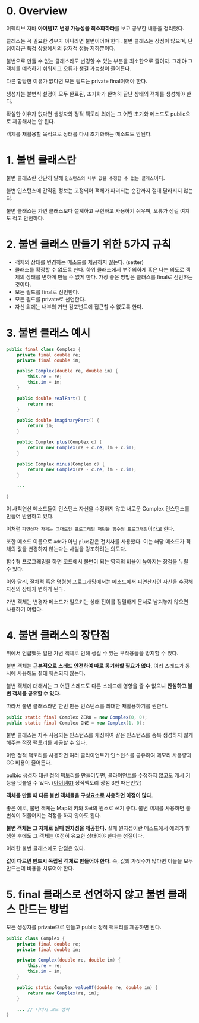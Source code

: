 # 0. Overview

이펙티브 자바 **아이템17. 변경 가능성을 최소화하라**를 보고 공부한 내용을 정리했다.

클래스는 꼭 필요한 경우가 아니라면 불변이어야 한다. 불변 클래스는 장점이 많으며, 단점이라곤 특정 상황에서의 잠재적 성능 저하뿐이다.

불변으로 만들 수 없는 클래스라도 변경할 수 있는 부분을 최소한으로 줄이자. 그래야 그 객체를 예측하기 쉬워지고 오류가 생길 가능성이 줄어든다.

다른 합당한 이유가 없다면 모든 필드는 private final이어야 한다.

생성자는 불변식 설정이 모두 완료된, 초기화가 완벽히 끝난 상태의 객체를 생성해야 한다.

확실한 이유가 없다면 생성자와 정적 팩토리 외에는 그 어떤 초기화 메소드도 public으로 제공해서는 안 된다.

객체를 재활용할 목적으로 상태를 다시 초기화하는 메소드도 안된다.

# 1. 불변 클래스란

불변 클래스란 간단히 말해 `인스턴스의 내부 값을 수정할 수 없는 클래스`이다.

불변 인스턴스에 간직된 정보는 고정되어 객체가 파괴되는 순간까지 절대 달라지지 않는다.

불변 클래스는 가변 클래스보다 설계하고 구현하고 사용하기 쉬우며, 오류가 생길 여지도 적고 안전하다.

# 2. 불변 클래스 만들기 위한 5가지 규칙

- 객체의 상태를 변경하는 메소드를 제공하지 않는다. (setter)
- 클래스를 확장할 수 없도록 한다. 하위 클래스에서 부주의하게 혹은 나쁜 의도로 객체의 상태를 변하게 만들 수 없게 한다. 가장 좋은 방법은 클래스를 final로 선언하는 것이다.
- 모든 필드를 final로 선언한다.
- 모든 필드를 private로 선언한다.
- 자신 외에는 내부의 가변 컴포넌트에 접근할 수 없도록 한다.

# 3. 불변 클래스 예시

```java
public final class Complex {
    private final double re;
    private final double im;

    public Complex(double re, double im) {
        this.re = re;
        this.im = im;
    }

    public double realPart() {
        return re;
    }

    public double imaginaryPart() {
        return im;
    }

    public Complex plus(Complex c) {
        return new Complex(re + c.re, im + c.im);
    }

    public Complex minus(Complex c) {
        return new Complex(re - c.re, im - c.im);
    }

    ...

}
```

이 사칙연산 메소드들이 인스턴스 자신을 수정하지 않고 새로운 Complex 인스턴스를 만들어 반환하고 있다.

이처럼 `피연산자 자체는 그대로인 프로그래밍 패턴을 함수형 프로그래밍`이라고 한다.

또한 메소드 이름으로 `add`가 아닌 `plus`같은 전치사를 사용했다. 이는 해당 메소드가 객체의 값을 변경하지 않는다는 사실을 강조하려는 의도다.

함수형 프로그래밍을 하면 코드에서 불변이 되는 영역의 비율이 높아지는 장점을 누릴 수 있다.

이와 달리, 절차적 혹은 명령형 프로그래밍에서는 메소드에서 피연산자인 자신을 수정해 자신의 상태가 변하게 된다.

가변 객체는 변경자 메소드가 일으키는 상태 전이를 정밀하게 문서로 남겨놓지 않으면 사용하기 어렵다.

# 4. 불변 클래스의 장단점

위에서 언급했듯 일단 가변 객체로 인해 생길 수 있는 부작용들을 방지할 수 있다.

불변 객체는 **근본적으로 스레드 안전하여 따로 동기화할 필요가 없다.** 여러 스레드가 동시에 사용해도 절대 훼손되지 않는다.

불변 객체에 대해서는 그 어떤 스레드도 다른 스레드에 영향을 줄 수 없으니 **안심하고 불변 객체를 공유할 수 있다.**

따라서 불변 클래스라면 한번 만든 인스턴스를 최대한 재활용하기를 권한다.

```java
public static final Complex ZERO = new Complex(0, 0);
public static final Complex ONE = new Complex(1, 0);
```

불변 클래스는 자주 사용되는 인스턴스를 캐싱하여 같은 인스턴스를 중복 생성하지 않게 해주는 적정 팩토리를 제공할 수 있다.

이런 정적 팩토리를 사용하면 여러 클라이언트가 인스턴스를 공유하여 메모리 사용량과 GC 비용이 줄어든다.

pulbic 생성자 대신 정적 팩토리를 만들어두면, 클라이언트를 수정하지 않고도 캐시 기능을 덧붙일 수 있다. ([아이템01](https://github.com/dolgodolah/TIL/blob/master/java/effective-java/%EC%95%84%EC%9D%B4%ED%85%9C01.%20%EC%83%9D%EC%84%B1%EC%9E%90%20%EB%8C%80%EC%8B%A0%20%EC%A0%95%EC%A0%81%20%ED%8C%A9%ED%86%A0%EB%A6%AC%20%EB%A9%94%EC%86%8C%EB%93%9C%EB%A5%BC%20%EA%B3%A0%EB%A0%A4%ED%95%98%EB%9D%BC.md) 정적팩토리 장점 3번 때문인듯)

**객체를 만들 때 다른 불변 객체들을 구성요소로 사용하면 이점이 많다.**

좋은 예로, 불변 객체는 Map의 키와 Set의 원소로 쓰기 좋다. 불변 객체를 사용하면 불변식이 허물어지는 걱정을 하지 않아도 된다.

**불변 객체는 그 자체로 실패 원자성을 제공한다.** 실패 원자성이란 메소드에서 예외가 발생한 후에도 그 객체는 여전히 유효한 상태여야 한다는 성질이다.

이러한 불변 클래스에도 단점은 있다.

**값이 다르면 반드시 독립된 객체로 만들어야 한다.** 즉, 값의 가짓수가 많다면 이들을 모두 만드는데 비용을 치루어야 한다.

# 5. final 클래스로 선언하지 않고 불변 클래스 만드는 방법

모든 생성자를 private으로 만들고 public 정적 팩토리를 제공하면 된다.

```java
public class Complex {
    private final double re;
    private final double im;

    private Complex(double re, double im) {
        this.re = re;
        this.im = im;
    }

    public static Complex valueOf(double re, double im) {
        return new Complex(re, im);
    }

    ... // 나머지 코드 생략
}
```